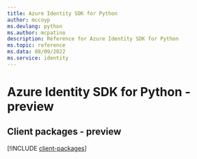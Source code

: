 ```yaml
---
title: Azure Identity SDK for Python
author: mccoyp
ms.devlang: python
ms.author: mcpatino
description: Reference for Azure Identity SDK for Python
ms.topic: reference
ms.data: 08/09/2022
ms.service: identity
---
```

# Azure Identity SDK for Python - preview

## Client packages - preview
[!INCLUDE [client-packages](identity-client-index.md)]